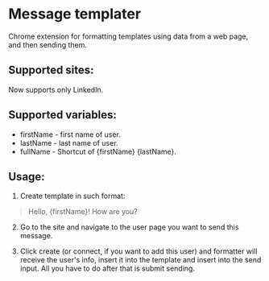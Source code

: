 # Message templater

Chrome extension for formatting templates using data from a web page, and then sending them.

## Supported sites:

Now supports only LinkedIn.

## Supported variables:

* firstName - first name of user.
* lastName - last name of user.
* fullName - Shortcut of {firstName} {lastName}.

## Usage:

1. Create template in such format: 

> Hello, {firstName}!
> How are you?

2. Go to the site and navigate to the user page you want to send this message.

3. Click create (or connect, if you want to add this user) and formatter will receive the user's info, insert it into the template and insert into the send input. All you have to do after that is submit sending.
